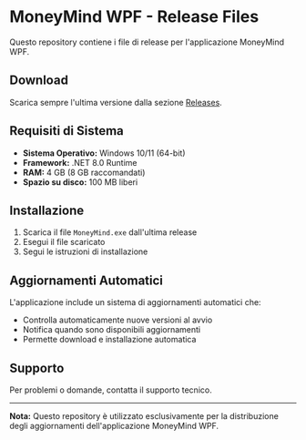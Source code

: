 # MoneyMind WPF - Release Files

Questo repository contiene i file di release per l'applicazione MoneyMind WPF.

## Download

Scarica sempre l'ultima versione dalla sezione [Releases](https://github.com/robertomoccia8-cmyk/moneymind-updates/releases/latest).

## Requisiti di Sistema

- **Sistema Operativo:** Windows 10/11 (64-bit)
- **Framework:** .NET 8.0 Runtime
- **RAM:** 4 GB (8 GB raccomandati)
- **Spazio su disco:** 100 MB liberi

## Installazione

1. Scarica il file `MoneyMind.exe` dall'ultima release
2. Esegui il file scaricato
3. Segui le istruzioni di installazione

## Aggiornamenti Automatici

L'applicazione include un sistema di aggiornamenti automatici che:
- Controlla automaticamente nuove versioni al avvio
- Notifica quando sono disponibili aggiornamenti
- Permette download e installazione automatica

## Supporto

Per problemi o domande, contatta il supporto tecnico.

---

**Nota:** Questo repository è utilizzato esclusivamente per la distribuzione degli aggiornamenti dell'applicazione MoneyMind WPF.